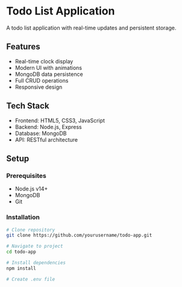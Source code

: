 # Todo List Application

A todo list application with real-time updates and persistent storage.

## Features
- Real-time clock display
- Modern UI with animations
- MongoDB data persistence
- Full CRUD operations
- Responsive design

## Tech Stack
- Frontend: HTML5, CSS3, JavaScript
- Backend: Node.js, Express
- Database: MongoDB
- API: RESTful architecture

## Setup

### Prerequisites
- Node.js v14+
- MongoDB
- Git

### Installation
```bash
# Clone repository
git clone https://github.com/yourusername/todo-app.git

# Navigate to project
cd todo-app

# Install dependencies
npm install

# Create .env file